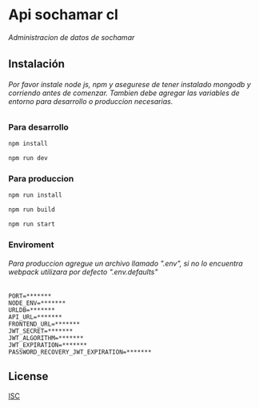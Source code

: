 # Api sochamar cl

###### Administracion de datos de sochamar

## Instalación

###### Por favor instale node js, npm y asegurese de tener instalado mongodb y corriendo antes de comenzar. Tambien debe agregar las variables de entorno para desarrollo o produccion necesarias.

### Para desarrollo
```bash
npm install
```

```bash
npm run dev
```

### Para produccion
```bash
npm run install
```
```bash
npm run build
```
```bash
npm run start
```

### Enviroment
###### Para produccion agregue un archivo llamado ".env", si no lo encuentra webpack utilizara por defecto ".env.defaults"
```
PORT=*******
NODE_ENV=*******
URLDB=*******
API_URL=*******
FRONTEND_URL=*******
JWT_SECRET=*******
JWT_ALGORITHM=*******
JWT_EXPIRATION=*******
PASSWORD_RECOVERY_JWT_EXPIRATION=*******
```
## License
[ISC](https://choosealicense.com/licenses/isc/)
